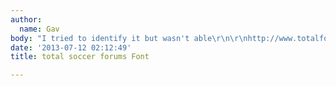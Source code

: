 ```yaml
---
author:
  name: Gav
body: "I tried to identify it but wasn't able\r\n\r\nhttp://www.totalfootballforums.com/forums/"
date: '2013-07-12 02:12:49'
title: total soccer forums Font

---
```

